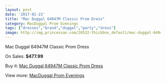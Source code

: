 ```yaml
---
layout: post
date: '2017-01-23'
title: "Mac Duggal 64947M Classic Prom Dress"
category: MacDuggal Prom Evenings
tags: ["dresses","brand","duggal","party","dress"]
image: http://img.princessan.com/26532-thickbox_default/mac-duggal-64947m-classic-prom-dress.jpg
---
```

Mac Duggal 64947M Classic Prom Dress

On Sales: **$477.99**
<a href="https://www.princessan.com/en/12184-mac-duggal-64947m-classic-prom-dress.html"><amp-img layout="responsive" width="600" height="600" src="//img.princessan.com/26532-thickbox_default/mac-duggal-64947m-classic-prom-dress.jpg" alt="Mac Duggal 64947M Classic Prom Dress 0" /></a>
<a href="https://www.princessan.com/en/12184-mac-duggal-64947m-classic-prom-dress.html"><amp-img layout="responsive" width="600" height="600" src="//img.princessan.com/26533-thickbox_default/mac-duggal-64947m-classic-prom-dress.jpg" alt="Mac Duggal 64947M Classic Prom Dress 1" /></a>
<a href="https://www.princessan.com/en/12184-mac-duggal-64947m-classic-prom-dress.html"><amp-img layout="responsive" width="600" height="600" src="//img.princessan.com/26534-thickbox_default/mac-duggal-64947m-classic-prom-dress.jpg" alt="Mac Duggal 64947M Classic Prom Dress 2" /></a>
<a href="https://www.princessan.com/en/12184-mac-duggal-64947m-classic-prom-dress.html"><amp-img layout="responsive" width="600" height="600" src="//img.princessan.com/26535-thickbox_default/mac-duggal-64947m-classic-prom-dress.jpg" alt="Mac Duggal 64947M Classic Prom Dress 3" /></a>

Buy it: [Mac Duggal 64947M Classic Prom Dress](https://www.princessan.com/en/12184-mac-duggal-64947m-classic-prom-dress.html "Mac Duggal 64947M Classic Prom Dress")

View more: [MacDuggal Prom Evenings](https://www.princessan.com/en/87- "MacDuggal Prom Evenings")